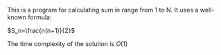 This is a program for calculating sum in range from 1 to N. It uses a well-known formula:

$S_n=\frac{n(n+1)}{2}$

The time complexity of the solution is $O(1)$
